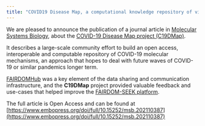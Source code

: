 ```yaml
---
title: "COVID19 Disease Map, a computational knowledge repository of virus–host interaction mechanisms"
---
```


We are pleased to announce the publication of a journal article
in [Molecular Systems Biology](https://www.embopress.org/doi/full/10.15252/msb.202110387), about
the [COVID-19 Disease Map project (C19DMap)](https://fairdomhub.org/projects/190).

It describes a large-scale community effort to build an open access, interoperable and computable repository of COVID-19
molecular mechanisms, an approach that hopes to deal with future waves of COVID-19 or similar pandemics longer term.

[FAIRDOMHub](/fairdomhub) was a key element of the data sharing and communication infrastructure, and the **C19DMap** project
provided valuable feedback and use-cases that helped improve the [FAIRDOM-SEEK platform](/fairdom_framework).

The full article is Open Access and can be found
at [https://www.embopress.org/doi/full/10.15252/msb.202110387](https://www.embopress.org/doi/full/10.15252/msb.202110387)
